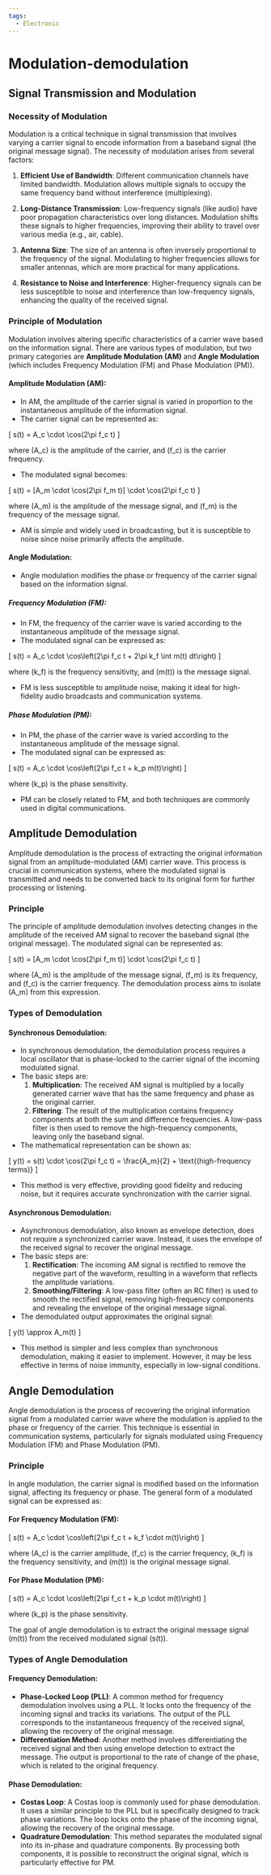```yaml
---
tags:
  - Electronic
---
```


# Modulation-demodulation

## Signal Transmission and Modulation

### Necessity of Modulation

Modulation is a critical technique in signal transmission that involves varying a carrier signal to encode information from a baseband signal (the original message signal). The necessity of modulation arises from several factors:

1. **Efficient Use of Bandwidth**: Different communication channels have limited bandwidth. Modulation allows multiple signals to occupy the same frequency band without interference (multiplexing).

2. **Long-Distance Transmission**: Low-frequency signals (like audio) have poor propagation characteristics over long distances. Modulation shifts these signals to higher frequencies, improving their ability to travel over various media (e.g., air, cable).

3. **Antenna Size**: The size of an antenna is often inversely proportional to the frequency of the signal. Modulating to higher frequencies allows for smaller antennas, which are more practical for many applications.

4. **Resistance to Noise and Interference**: Higher-frequency signals can be less susceptible to noise and interference than low-frequency signals, enhancing the quality of the received signal.

### Principle of Modulation

Modulation involves altering specific characteristics of a carrier wave based on the information signal. There are various types of modulation, but two primary categories are **Amplitude Modulation (AM)** and **Angle Modulation** (which includes Frequency Modulation (FM) and Phase Modulation (PM)).

#### **Amplitude Modulation (AM)**:

   - In AM, the amplitude of the carrier signal is varied in proportion to the instantaneous amplitude of the information signal.
   - The carrier signal can be represented as:

\[
s(t) = A_c \cdot \cos(2\pi f_c t)
\]

where \(A_c\) is the amplitude of the carrier, and \(f_c\) is the carrier frequency.

   - The modulated signal becomes:

\[
s(t) = [A_m \cdot \cos(2\pi f_m t)] \cdot \cos(2\pi f_c t)
\]

where \(A_m\) is the amplitude of the message signal, and \(f_m\) is the frequency of the message signal.

   - AM is simple and widely used in broadcasting, but it is susceptible to noise since noise primarily affects the amplitude.

#### **Angle Modulation**:

   - Angle modulation modifies the phase or frequency of the carrier signal based on the information signal.

##### **Frequency Modulation (FM)**:

- In FM, the frequency of the carrier wave is varied according to the instantaneous amplitude of the message signal.
- The modulated signal can be expressed as:

\[
s(t) = A_c \cdot \cos\left(2\pi f_c t + 2\pi k_f \int m(t) dt\right)
\]

where \(k_f\) is the frequency sensitivity, and \(m(t)\) is the message signal.

- FM is less susceptible to amplitude noise, making it ideal for high-fidelity audio broadcasts and communication systems.

##### **Phase Modulation (PM)**:

- In PM, the phase of the carrier wave is varied according to the instantaneous amplitude of the message signal.
- The modulated signal can be expressed as:

\[
s(t) = A_c \cdot \cos\left(2\pi f_c t + k_p m(t)\right)
\]

where \(k_p\) is the phase sensitivity.

- PM can be closely related to FM, and both techniques are commonly used in digital communications.

## Amplitude Demodulation

Amplitude demodulation is the process of extracting the original information signal from an amplitude-modulated (AM) carrier wave. This process is crucial in communication systems, where the modulated signal is transmitted and needs to be converted back to its original form for further processing or listening.

### Principle

The principle of amplitude demodulation involves detecting changes in the amplitude of the received AM signal to recover the baseband signal (the original message). The modulated signal can be represented as:

\[
s(t) = [A_m \cdot \cos(2\pi f_m t)] \cdot \cos(2\pi f_c t)
\]

where \(A_m\) is the amplitude of the message signal, \(f_m\) is its frequency, and \(f_c\) is the carrier frequency. The demodulation process aims to isolate \(A_m\) from this expression.

### Types of Demodulation

#### **Synchronous Demodulation**:

   - In synchronous demodulation, the demodulation process requires a local oscillator that is phase-locked to the carrier signal of the incoming modulated signal.
   - The basic steps are:
     1. **Multiplication**: The received AM signal is multiplied by a locally generated carrier wave that has the same frequency and phase as the original carrier.
     2. **Filtering**: The result of the multiplication contains frequency components at both the sum and difference frequencies. A low-pass filter is then used to remove the high-frequency components, leaving only the baseband signal.
   - The mathematical representation can be shown as:

\[
y(t) = s(t) \cdot \cos(2\pi f_c t) = \frac{A_m}{2} + \text{(high-frequency terms)}
\]

   - This method is very effective, providing good fidelity and reducing noise, but it requires accurate synchronization with the carrier signal.

#### **Asynchronous Demodulation**:
   - Asynchronous demodulation, also known as envelope detection, does not require a synchronized carrier wave. Instead, it uses the envelope of the received signal to recover the original message.
   - The basic steps are:
     1. **Rectification**: The incoming AM signal is rectified to remove the negative part of the waveform, resulting in a waveform that reflects the amplitude variations.
     2. **Smoothing/Filtering**: A low-pass filter (often an RC filter) is used to smooth the rectified signal, removing high-frequency components and revealing the envelope of the original message signal.
   - The demodulated output approximates the original signal:

\[
y(t) \approx A_m(t)
\]

   - This method is simpler and less complex than synchronous demodulation, making it easier to implement. However, it may be less effective in terms of noise immunity, especially in low-signal conditions.

## Angle Demodulation

Angle demodulation is the process of recovering the original information signal from a modulated carrier wave where the modulation is applied to the phase or frequency of the carrier. This technique is essential in communication systems, particularly for signals modulated using Frequency Modulation (FM) and Phase Modulation (PM).

### Principle
In angle modulation, the carrier signal is modified based on the information signal, affecting its frequency or phase. The general form of a modulated signal can be expressed as:

#### **For Frequency Modulation (FM)**:

\[
s(t) = A_c \cdot \cos\left(2\pi f_c t + k_f \cdot m(t)\right)
\]

where \(A_c\) is the carrier amplitude, \(f_c\) is the carrier frequency, \(k_f\) is the frequency sensitivity, and \(m(t)\) is the original message signal.

#### **For Phase Modulation (PM)**:

\[
s(t) = A_c \cdot \cos\left(2\pi f_c t + k_p \cdot m(t)\right)
\]

where \(k_p\) is the phase sensitivity.

The goal of angle demodulation is to extract the original message signal \(m(t)\) from the received modulated signal \(s(t)\).

### Types of Angle Demodulation

#### **Frequency Demodulation**:

   - **Phase-Locked Loop (PLL)**: A common method for frequency demodulation involves using a PLL. It locks onto the frequency of the incoming signal and tracks its variations. The output of the PLL corresponds to the instantaneous frequency of the received signal, allowing the recovery of the original message.
   - **Differentiation Method**: Another method involves differentiating the received signal and then using envelope detection to extract the message. The output is proportional to the rate of change of the phase, which is related to the original frequency.

#### **Phase Demodulation**:

   - **Costas Loop**: A Costas loop is commonly used for phase demodulation. It uses a similar principle to the PLL but is specifically designed to track phase variations. The loop locks onto the phase of the incoming signal, allowing the recovery of the original message.
   - **Quadrature Demodulation**: This method separates the modulated signal into its in-phase and quadrature components. By processing both components, it is possible to reconstruct the original signal, which is particularly effective for PM.

